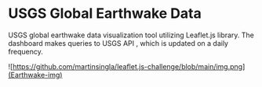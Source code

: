 # USGS Global Earthwake Data
USGS global earthwake data visualization tool utilizing Leaflet.js library. 
The dashboard makes queries to USGS API , which is updated on a daily frequency.

![https://github.com/martinsingla/leaflet.js-challenge/blob/main/img.png](Earthwake-img)
